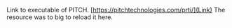 Link to executable of PITCH. [https://pitchtechnologies.com/prti/](Link)
The resource was to big to reload it here. 
